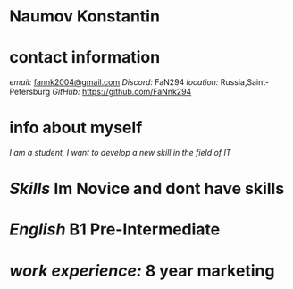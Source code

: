 # Naumov Konstantin
# contact information
*email:* fannk2004@gmail.com
*Discord:* FaN294
*location:* Russia,Saint-Petersburg
*GitHub:* https://github.com/FaNnk294
# info about myself
*I am a student, I want to develop a new skill in the field of IT*
# *Skills* Im Novice and dont have skills
# *English* B1 Pre-Intermediate

# *work experience:* 8 year marketing 
